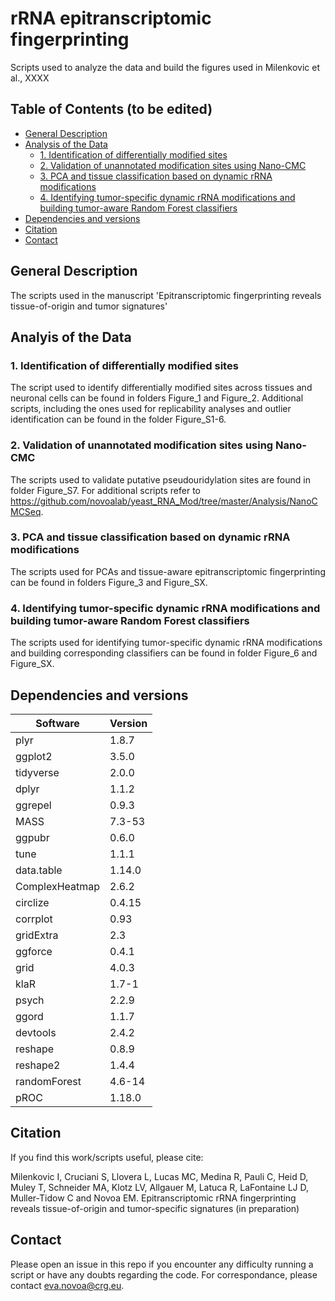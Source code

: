 # rRNA epitranscriptomic fingerprinting
Scripts used to analyze the data and build the figures used in Milenkovic et al., XXXX

## Table of Contents  (to be edited)
- [General Description](#General-description)
- [Analysis of the Data](#Analysis-of-the-data)
  - [1. Identification of differentially modified sites](#1-identification-of-differentially-modified-sites)
  - [2. Validation of unannotated modification sites using Nano-CMC](#2-validation-of-unannotated-modification-sites-using-Nano-CMC)
  - [3. PCA and tissue classification based on dynamic rRNA modifications](#3-PCA-and-tissue-classification-based-on-dynamic-rRNA-modifications)
  - [4. Identifying tumor-specific dynamic rRNA modifications and building tumor-aware Random Forest classifiers](#4-identifying-tumor-specific-dynamic-rRNA-modifications-and-building-tumor-aware-random-forest-classifiers)
- [Dependencies and versions](#Dependencies-and-versions)
- [Citation](#Citation) 
- [Contact](#Contact) 


## General Description
The scripts used in the manuscript 'Epitranscriptomic fingerprinting reveals tissue-of-origin and tumor signatures'


## Analyis of the Data

### 1. Identification of differentially modified sites

The script used to identify differentially modified sites across tissues and neuronal cells can be found in folders Figure_1 and Figure_2. Additional scripts, including the ones used for replicability analyses and outlier identification can be found in the folder Figure_S1-6.

### 2. Validation of unannotated modification sites using Nano-CMC

The scripts used to validate putative pseudouridylation sites are found in folder Figure_S7. For additional scripts refer to https://github.com/novoalab/yeast_RNA_Mod/tree/master/Analysis/NanoCMCSeq.

### 3. PCA and tissue classification based on dynamic rRNA modifications

The scripts used for PCAs and tissue-aware epitranscriptomic fingerprinting can be found in folders Figure_3 and Figure_SX.

### 4. Identifying tumor-specific dynamic rRNA modifications and building tumor-aware Random Forest classifiers

The scripts used for identifying tumor-specific dynamic rRNA modifications and building corresponding classifiers can be found in folder Figure_6 and Figure_SX.


## Dependencies and versions

Software | Version 
--- | ---
plyr | 1.8.7
ggplot2 | 3.5.0
tidyverse | 2.0.0
dplyr | 1.1.2
ggrepel | 0.9.3
MASS | 7.3-53
ggpubr | 0.6.0
tune | 1.1.1
data.table | 1.14.0
ComplexHeatmap | 2.6.2
circlize | 0.4.15
corrplot | 0.93
gridExtra | 2.3
ggforce | 0.4.1
grid | 4.0.3
klaR | 1.7-1
psych | 2.2.9
ggord | 1.1.7
devtools | 2.4.2
reshape | 0.8.9
reshape2 | 1.4.4
randomForest | 4.6-14
pROC | 1.18.0


## Citation

If you find this work/scripts useful, please cite: 

Milenkovic I, Cruciani S, Llovera L, Lucas MC, Medina R, Pauli C, Heid D, Muley T, Schneider MA, Klotz LV, Allgauer M, Latuca R, LaFontaine LJ D, Muller-Tidow C and Novoa EM. Epitranscriptomic rRNA fingerprinting reveals tissue-of-origin and tumor-specific signatures (in preparation) 

## Contact

Please open an issue in this repo if you encounter any difficulty running a script or have any doubts regarding the code.
For correspondance, please contact eva.novoa@crg.eu.
